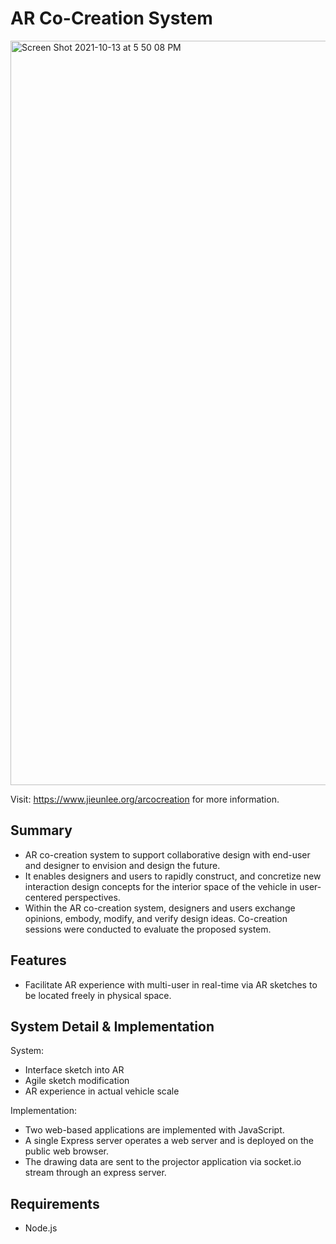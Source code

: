 # AR Co-Creation System

<img width="1191" alt="Screen Shot 2021-10-13 at 5 50 08 PM" src="https://user-images.githubusercontent.com/98379268/229663119-55b487a5-a5f0-48d7-9cec-addbe1ab153b.png">

Visit: https://www.jieunlee.org/arcocreation for more information.

## Summary

- AR co-creation system to support collaborative design with end-user and designer to envision and design the future.
- It enables designers and users to rapidly construct, and concretize new interaction design concepts for the interior space of the vehicle in user-centered perspectives. 
- Within the AR co-creation system, designers and users exchange opinions, embody, modify, and verify design ideas. Co-creation sessions were conducted to evaluate the proposed system.

## Features

- Facilitate AR experience with multi-user in real-time via AR sketches to be located freely in physical space.

## System Detail & Implementation

System:
- Interface sketch into AR  
- Agile sketch modification
- AR experience in actual vehicle scale

Implementation:
- Two web-based applications are implemented with JavaScript.
- A single Express server operates a web server and is deployed on the public web browser.
- The drawing data are sent to the projector application via socket.io stream through an express server.

## Requirements

- Node.js
